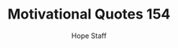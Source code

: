 ---
image: /assets/img/mq/mq_154_wooden.png
title: Motivational Quotes 154
categories:
  - Motivational Quotes
author: Hope Staff
notes: Motivational Quotes 154
embed: >-
  EMBED_GOES_HERE
transcript: >-
  SOME LINES OF TEXT START HERE
---